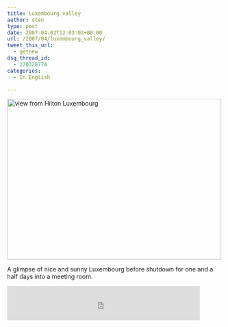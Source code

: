 ```yaml
---
title: Luxembourg valley
author: sten
type: post
date: 2007-04-02T12:03:02+00:00
url: /2007/04/luxembourg_valley/
tweet_this_url:
  - getnew
dsq_thread_id:
  - 270328774
categories:
  - In English

---
```

[<img src="http://farm1.static.flickr.com/184/443428107_6712e710c1.jpg" width="500" height="375" alt="view from Hilton Luxembourg" />][1]
  
A glimpse of nice and sunny Luxembourg before shutdown for one and a half days into a meeting room.

<iframe src="http://www.facebook.com/plugins/like.php?href=http%3A%2F%2Fsten.tamkivi.com%2F2007%2F04%2Fluxembourg_valley%2F&layout=standard&show_faces=true&width=450&action=like&colorscheme=light&height=80" scrolling="no" frameborder="0" style="border:none; overflow:hidden; width:450px; height:80px;" allowTransparency="true"></iframe>

 [1]: http://www.flickr.com/photos/seikatsu/443428107/ "Photo Sharing"